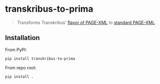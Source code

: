 # transkribus-to-prima

> Transforms Transkribus' [flavor of PAGE-XML](https://gitlab.com/readcoop/transkribus/TranskribusCore/-/blob/master/src/main/resources/xsd/pagecontent_extension.xsd) to [standard PAGE-XML](https://ocr-d.de/en/gt-guidelines/trans/trPage.html)

## Installation

From PyPI:

```
pip install transkribus-to-prima
```

From repo root:

```
pip install .
```
